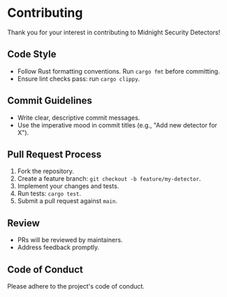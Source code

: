  # Contributing

 Thank you for your interest in contributing to Midnight Security Detectors!

 ## Code Style

 - Follow Rust formatting conventions. Run `cargo fmt` before committing.
 - Ensure lint checks pass: run `cargo clippy`.

 ## Commit Guidelines

 - Write clear, descriptive commit messages.
 - Use the imperative mood in commit titles (e.g., "Add new detector for X").

 ## Pull Request Process

 1. Fork the repository.
 2. Create a feature branch: `git checkout -b feature/my-detector`.
 3. Implement your changes and tests.
 4. Run tests: `cargo test`.
 5. Submit a pull request against `main`.

 ## Review

 - PRs will be reviewed by maintainers.
 - Address feedback promptly.

 ## Code of Conduct

 Please adhere to the project's code of conduct.